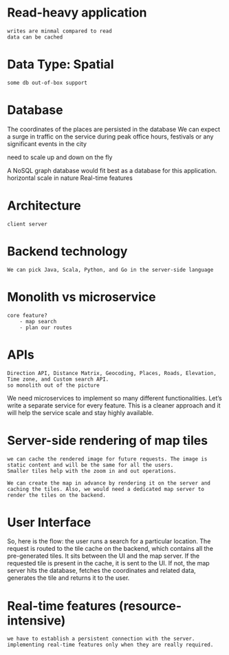 # Read-heavy application
    writes are minmal compared to read
    data can be cached


# Data Type: Spatial
    some db out-of-box support

# Database


The coordinates of the places are persisted in the database
We can expect a surge in traffic on the service during peak office hours, festivals or any significant events in the city

need to scale up and down on the fly

A NoSQL graph database would fit best as a database for this application. horizontal scale in nature
Real-time features


# Architecture
    client server


# Backend technology
    We can pick Java, Scala, Python, and Go in the server-side language


# Monolith vs microservice
    core feature?
        - map search
        - plan our routes

# APIs
    Direction API, Distance Matrix, Geocoding, Places, Roads, Elevation, Time zone, and Custom search API.
    so monolith out of the picture

We need microservices to implement so many different functionalities. Let’s write a separate service for every feature. This is a cleaner approach and it will help the service scale and stay highly available. 


# Server-side rendering of map tiles
    we can cache the rendered image for future requests. The image is static content and will be the same for all the users.
    Smaller tiles help with the zoom in and out operations. 

    We can create the map in advance by rendering it on the server and caching the tiles. Also, we would need a dedicated map server to render the tiles on the backend.


# User Interface


So, here is the flow: the user runs a search for a particular location. The request is routed to the tile cache on the backend, which contains all the pre-generated tiles. It sits between the UI and the map server. If the requested tile is present in the cache, it is sent to the UI. If not, the map server hits the database, fetches the coordinates and related data, generates the tile and returns it to the user.


# Real-time features (resource-intensive)
    we have to establish a persistent connection with the server.
    implementing real-time features only when they are really required.